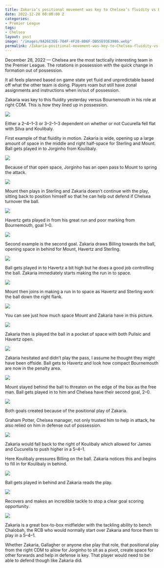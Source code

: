 ```yaml
---
title: Zakaria’s positional movement was key to Chelsea’s fluidity vs Bournemouth
date: 2022-12-28 00:00:00 Z
categories:
- Premier League
tags:
- Chelsea
layout: post
image: "/images/9A26E3EE-704F-4F20-806F-DB55E93E3986.webp"
permalink: /Zakaria-positional-movement-was-key-to-Chelsea-fluidity-vs-Bournemouth/
---
```


December 28, 2022 — Chelsea are the most tactically interesting team in the Premier League. The rotations in possession with the quick change in formation out of possession.

<!---more--->

It all feels planned based on game state yet fluid and unpredictable based off what the other team is doing. Players roam but still have zonal assignments and instructions when in/out of possession.

Zakaria was key to this fluidity yesterday versus Bournemouth in his role at right CDM. This is how they lined up in possession.

![](/images/9A26E3EE-704F-4F20-806F-DB55E93E3986.webp)

Either a 2–4–1–3 or 3–2–1–3 dependent on whether or not Cucurella fell flat with Silva and Koulibaly.

First example of that fluidity in motion. Zakaria is wide, opening up a large amount of space in the middle and right half-space for Sterling and Mount. Ball gets played in to Jorginho from Koulibaly.

![](/images/219A0479-7AE6-4E95-82AB-27CF95F27887.webp)

Because of that open space, Jorginho has an open pass to Mount to spring the attack.

![](/images/F8827783-F6E3-40F2-9010-22C68DAF3B0B.webp)

Mount then plays in Sterling and Zakaria doesn’t continue with the play, sitting back to position himself so that he can help out defend if Chelsea turnover the ball.

![](/images/4386C813-ACBF-4E4A-AF79-4389401CAE8A.webp)

Havertz gets played in from his great run and poor marking from Bournemouth, goal 1–0.

![](/images/ADA73159-89AF-436F-9C33-8832EB608D3D.webp)

Second example is the second goal. Zakaria draws Billing towards the ball, opening space in behind for Mount, Havertz and Sterling.

![](/images/5DDA9E99-3D16-4DF4-8356-B06617B1E08E.webp)

Ball gets played in to Havertz a bit high but he does a good job controlling the ball. Zakaria immediately starts making the run in to space.

![](/images/D942DF7F-CE17-463B-81D1-6768DF987072.webp)

Mount then joins in making a run in to space as Havertz and Sterling work the ball down the right flank.

![](/images/FA76F22F-ACE3-412C-9AB8-55E44705B021.webp)

You can see just how much space Mount and Zakaria have in this picture.

![](/images/AB725D63-2CEF-45CB-A9D6-6DACBE37B52B.webp)

Zakaria then is played the ball in a pocket of space with both Pulisic and Havertz open.

![](/images/78839C39-A39E-45D8-877A-193641B15D8F.webp)

Zakaria hesitated and didn’t play the pass, I assume he thought they might have been offside. Ball gets to Havertz and look how compact Bournemouth are now in the penalty area.

![](/images/C4CD6F78-6A7C-474D-B860-FE2AA43649B5.webp)

Mount stayed behind the ball to threaten on the edge of the box as the free man. Ball gets played in to him and Chelsea have their second goal, 2–0.

![](/images/C5669D01-1AF1-4692-A20B-5BBB20B76A0B.webp)

Both goals created because of the positional play of Zakaria.

Graham Potter, Chelsea manager, not only trusted him to help in attack, he also relied on him in defense out of possession.

![](/images/C6B75A02-6A93-4508-A12A-71E98CA0745F.webp)

Zakaria would fall back to the right of Koulibaly which allowed for James and Cucurella to push higher in a 5–4–1.

Here Koulibaly pressures Billing on the ball. Zakaria notices this and begins to fill in for Koulibaly in behind.

![](/images/C9E05A1F-57F9-4FA0-974E-5611F9E9868D.webp)

Ball gets played in behind and Zakaria reads the play.

![](/images/E2D79FF2-A497-4422-8D22-60E4A4836A2B.webp)

Recovers and makes an incredible tackle to stop a clear goal scoring opportunity.

![](/images/AA386516-1863-40CD-AA62-4CD0DCD666F8.webp)

Zakaria is a great box-to-box midfielder with the tackling ability to bench Chalobah, the RCB who would normally start over Zakaria and force them to play in a 5–4–1.

Whether Zakaria, Gallagher or anyone else play that role, that positional play from the right CDM to allow for Jorginho to sit as a pivot, create space for other forwards and help in defense is key. That player would need to be able to defend though like Zakaria did.
